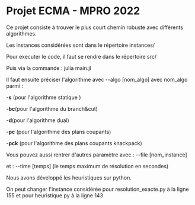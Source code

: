 # Projet ECMA - MPRO 2022

Ce projet consiste à trouver le plus court chemin robuste avec différents algorithmes.

Les instances considérées sont dans le répertoire instances/

Pour executer le code, il faut se rendre dans le répertoire src/

Puis via la commande : julia main.jl

Il faut ensuite préciser l'algorithme avec --algo [nom_algo]  avec nom_algo parmi :

-**s**  (pour l'algorithme statique )

-**bc**(pour l'algorithme du branch&cut)

-**d**(pour l'algorithme dual)

-**pc** (pour l'algorithme des plans coupants)

-**pck** (pour l'algorithme des plans coupants knackpack)

Vous pouvez aussi rentrer d'autres paramètre avec :
--file [nom_instance]

et : --time [temps]  (le temps maximum de résolution en secondes)


Nous avons développé les heuristiques sur python.

On peut changer l'instance considérée pour resolution_exacte.py à la ligne 155 et pour heuristique.py à la ligne 143
